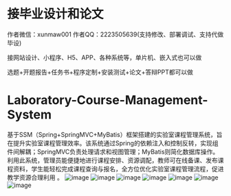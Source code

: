 # 接毕业设计和论文
作者微信：xunmaw001  作者QQ：2223505639(支持修改、部署调试、支持代做毕设)

接网站设计、小程序、H5、APP、各种系统等，单片机、嵌入式也可以做

选题+开题报告+任务书+程序定制+安装测试+论文+答辩PPT都可以做
# Laboratory-Course-Management-System
基于SSM（Spring+SpringMVC+MyBatis）框架搭建的实验室课程管理系统，旨在提升实验室课程管理效率。该系统通过Spring的依赖注入和控制反转，实现组件间解耦；SpringMVC负责处理请求和视图管理；MyBatis则简化数据库操作。利用此系统，管理员能便捷地进行课程安排、资源调配，教师可在线备课、发布课程资料，学生能轻松完成课程查询与报名，全方位优化实验室课程管理流程，促进教学资源合理利用 。 
![image](https://github.com/user-attachments/assets/39fa0698-3332-4041-a48a-7234dcf8bb99)
![image](https://github.com/user-attachments/assets/cd7b5cb9-853d-4d9a-b52d-a26f55935156)
![image](https://github.com/user-attachments/assets/efa0985e-ebd1-4dc3-a148-d25d2972660c)
![image](https://github.com/user-attachments/assets/76964967-2897-4242-8e6b-fdad053e01ef)
![image](https://github.com/user-attachments/assets/62a8c661-75d0-48f9-9b6c-fa3e94a4d7fe)
![image](https://github.com/user-attachments/assets/ea231f39-4743-4737-81ef-c528d62fcfd3)
![image](https://github.com/user-attachments/assets/c9984cb7-b6a7-4c8a-a4db-adfdfeaee7f0)
